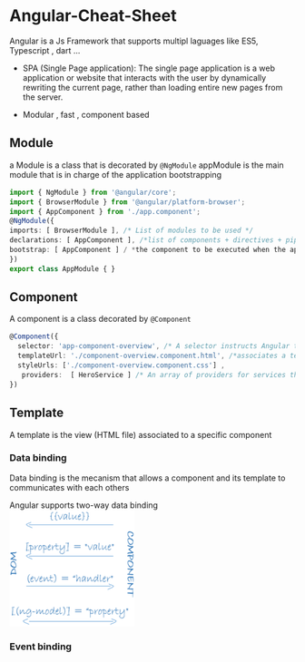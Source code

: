 # Angular-Cheat-Sheet

Angular is a Js Framework that supports multipl laguages like ES5, Typescript , dart ... <br />
- SPA (Single Page application):
The single page application is a web application or website that interacts with the user by dynamically rewriting the current page, rather than loading entire new pages from the server.

- Modular , fast , component based

## Module 
a Module is a class that is decorated by ``@NgModule``
appModule is the main module that is in charge of the application bootstrapping 

```typescript 
import { NgModule } from '@angular/core';
import { BrowserModule } from '@angular/platform-browser';
import { AppComponent } from './app.component';
@NgModule({
imports: [ BrowserModule ], /* List of modules to be used */
declarations: [ AppComponent ], /*list of components + directives + pipes  */
bootstrap: [ AppComponent ] / *the component to be executed when the application is launched*/
})
export class AppModule { }
```


## Component 

A component is a class decorated by ``@Component``

```typescript
@Component({
  selector: 'app-component-overview', /* A selector instructs Angular to instantiate this component wherever it finds the corresponding tag in template HTML */
  templateUrl: './component-overview.component.html', /*associates a template with the component*/
  styleUrls: ['./component-overview.component.css'] ,
   providers:  [ HeroService ] /* An array of providers for services that the component requires*/
})
```

## Template 

A template is the view (HTML file) associated to a specific component 

### Data binding 
Data binding is the mecanism that allows a component and its template to communicates with each others 

Angular supports two-way data binding <br />
<img src="https://github.com/rihemebh/Angular-Cheat-Sheet/blob/main/databinding.png"   alt="data-binding" />
### Event binding 
